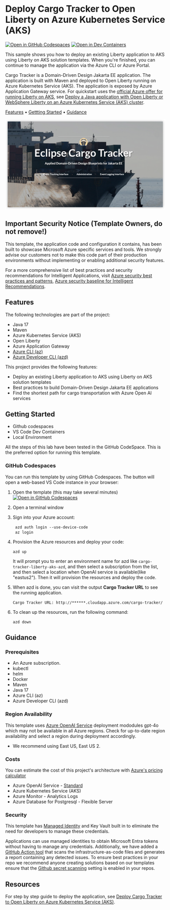 
# Deploy Cargo Tracker to Open Liberty on Azure Kubernetes Service (AKS)

[![Open in GitHub Codespaces](https://github.com/codespaces/badge.svg)](https://codespaces.new/Azure-Samples/cargotracker-liberty-aks-azd)
[![Open in Dev Containers](https://img.shields.io/static/v1?style=for-the-badge&label=Dev%20Containers&message=Open&color=blue&logo=visualstudiocode)](https://vscode.dev/redirect?url=vscode://ms-vscode-remote.remote-containers/cloneInVolume?url=https://github.com/azure-samples/cargotracker-liberty-aks-azd)

This sample shows you how to deploy an existing Liberty application to AKS using Liberty on AKS solution templates. When you're finished, you can continue to manage the application via the Azure CLI or Azure Portal.

Cargo Tracker is a Domain-Driven Design Jakarta EE application. The application is built with Maven and deployed to Open Liberty running on Azure Kubernetes Service (AKS). The application is exposed by Azure Application Gateway service. For quickstart uses the [official Azure offer for running Liberty on AKS](https://aka.ms/liberty-aks), see [Deploy a Java application with Open Liberty or WebSphere Liberty on an Azure Kubernetes Service (AKS) cluster](https://learn.microsoft.com/azure/aks/howto-deploy-java-liberty-app).

[Features](#features) • [Gettting Started](#getting-started) • [Guidance](#guidance)

![cargotracker-liberty-aks.png](images/cargotracker-liberty-aks.png)

## Important Security Notice (Template Owners, do not remove!)

This template, the application code and configuration it contains, has been built to showcase Microsoft Azure specific services and tools. We strongly advise our customers not to make this code part of their production environments without implementing or enabling additional security features.


<!-- Documentation page is a WIP, this link does not exist yet -->
For a more comprehensive list of best practices and security recommendations for Intelligent Applications, visit [Azure security best practices and patterns](https://learn.microsoft.com/en-us/azure/security/fundamentals/best-practices-and-patterns), [Azure security baseline for Intelligent Recommendations](https://learn.microsoft.com/en-us/security/benchmark/azure/baselines/intelligent-recommendations-security-baseline).

## Features

The following technologies are part of the project:
* Java 17
* Maven
* Azure Kubernetes Service (AKS)
* Open Liberty
* Azure Application Gateway
* [Azure CLI (az)](https://github.com/Azure/azure-cli)
* [Azure Developer CLI (azd)](https://github.com/microsoft/azd)

This project provides the following features:
* Deploy an existing Liberty application to AKS using Liberty on AKS solution templates
* Best practices to build Domain-Driven Design Jakarta EE applications
* Find the shortest path for cargo transportation with Azure Open AI services

## Getting Started

- Github codespaces
- VS Code Dev Containers
- Local Environment

All the steps of this lab have been tested in the GitHub CodeSpace. This is the preferred option for running this template.

### GitHub Codespaces

You can run this template by using GitHub Codespaces. The button will open a web-based VS Code instance in your browser:

1. Open the template (this may take several minutes)
   [![Open in GitHub Codespaces](https://github.com/codespaces/badge.svg)](https://codespaces.new/Azure-Samples/cargotracker-liberty-aks-azd)
2. Open a terminal window
3. Sign into your Azure account:

    ```shell
     azd auth login --use-device-code
     az login
    ```

5. Provision the Azure resources and deploy your code:

    ```shell
    azd up
    ```
    It will prompt you to enter an environment name for azd like `cargo-tracker-liberty-aks-azd`, and then select a subscription from the list, and then select a location when OpenAI service is available(like "eastus2"). Then it will provision the resources and deploy the code.

6. When azd is done, you can visit the output **Cargo Tracker URL** to see the running application.
   ```shell
   Cargo Tracker URL: http://******.cloudapp.azure.com/cargo-tracker/
   ```
   
7. To clean up the resources, run the following command:
    ```shell
    azd down
    ```


## Guidance

### Prerequisites
* An Azure subscription. 
* kubectl
* helm
* Docker
* Maven
* Java 17
* Azure CLI (az)
* Azure Developer CLI (azd)


### Region Availability

This template uses [Azure OpenAI Service](https://learn.microsoft.com/en-us/azure/ai-services/openai/overview) deployment mododules gpt-4o which may not be available in all Azure regions. Check for up-to-date region availability and select a region during deployment accordingly.

* We recommend using East US, East US 2.

### Costs

You can estimate the cost of this project's architecture with [Azure's pricing calculator](https://azure.microsoft.com/pricing/calculator/)

* Azure OpenAI Service - [Standard](https://azure.microsoft.com/en-us/pricing/details/cognitive-services/openai-service/)
* Azure Kubernetes Service (AKS) 
* Azure Monitor - Analytics Logs
* Azure Database for Postgresql - Flexible Server


### Security

This template has [Managed Identity](https://learn.microsoft.com/entra/identity/managed-identities-azure-resources/overview) and Key Vault built in to eliminate the need for developers to manage these credentials. 

Applications can use managed identities to obtain Microsoft Entra tokens without having to manage any credentials. Additionally, we have added a [GitHub Action tool](https://github.com/microsoft/security-devops-action) that scans the infrastructure-as-code files and generates a report containing any detected issues. To ensure best practices in your repo we recommend anyone creating solutions based on our templates ensure that the [Github secret scanning](https://docs.github.com/code-security/secret-scanning/about-secret-scanning) setting is enabled in your repos.

## Resources

For step by step guide to deploy the application, see [Deploy Cargo Tracker to Open Liberty on Azure Kubernetes Service (AKS)](https://github.com/Azure-Samples/cargotracker-liberty-aks).
